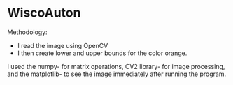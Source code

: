 # WiscoAuton

Methodology: 
- I read the image using OpenCV
- I then create lower and upper bounds for the color orange. 



I used the numpy- for matrix operations, CV2 library- for image processing, and the matplotlib- to see the image immediately after running the program. 